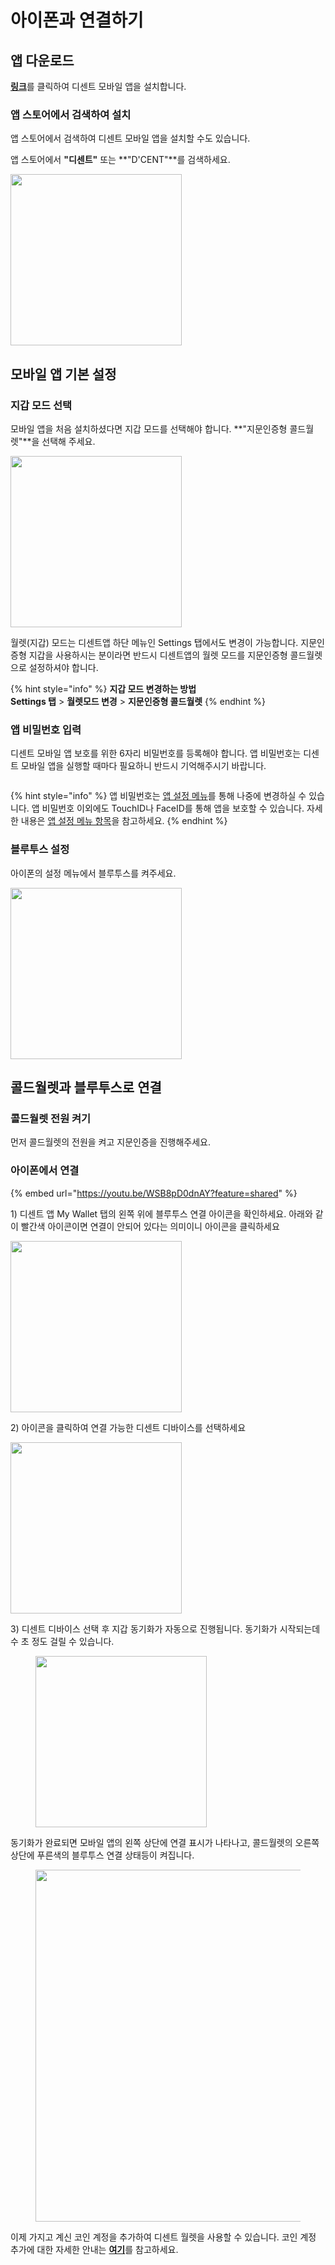 # 아이폰과 연결하기

## 앱 다운로드

[**링크**](https://apps.apple.com/kr/app/dcent-hardware-wallet/id1447206611)를 클릭하여 디센트 모바일 앱을 설치합니다.

### 앱 스토어에서 검색하여 설치

앱 스토어에서 검색하여 디센트 모바일 앱을 설치할 수도 있습니다.

앱 스토어에서 **"디센트"** 또는 **"D'CENT"**를 검색하세요.

<div align="left">

<img src="../.gitbook/assets/아이폰-01.png" alt="" width="274">

</div>

## 모바일 앱 기본 설정

### 지갑 모드 선택

모바일 앱을 처음 설치하셨다면 지갑 모드를 선택해야 합니다. **"지문인증형 콜드월렛"**을 선택해 주세요.

<div align="left">

<img src="../.gitbook/assets/아이폰-02.png" alt="" width="274">

</div>

월렛(지갑) 모드는 디센트앱 하단 메뉴인 Settings 탭에서도 변경이 가능합니다. 지문인증형 지갑을 사용하시는 분이라면 반드시 디센트앱의 월렛 모드를 지문인증형 콜드월렛으로 설정하셔야 합니다.&#x20;

{% hint style="info" %}
**지갑 모드 변경하는 방법**\
**Settings 탭** > **월렛모드 변경** > **지문인증형 콜드월렛**&#x20;
{% endhint %}

### 앱 비밀번호 입력

디센트 모바일 앱 보호를 위한 6자리 비밀번호를 등록해야 합니다. 앱 비밀번호는 디센트 모바일 앱을 실행할 때마다 필요하니 반드시 기억해주시기 바랍니다.

<figure><img src="../.gitbook/assets/아이폰-03.png" alt=""><figcaption></figcaption></figure>

{% hint style="info" %}
앱 비밀번호는 [앱 설정 메뉴](../mobile-app/mobile-app-setting-menu/)를 통해 나중에 변경하실 수 있습니다. 앱 비밀번호 이외에도 TouchID나 FaceID를 통해 앱을 보호할 수 있습니다. 자세한 내용은 [앱 설정 메뉴 항목](../mobile-app/mobile-app-setting-menu/)을 참고하세요.
{% endhint %}

### 블루투스 설정

아이폰의 설정 메뉴에서 블루투스를 켜주세요.

<div align="left">

<img src="../.gitbook/assets/아이폰-04.png" alt="" width="274">

</div>

## 콜드월렛과 블루투스로 연결

### 콜드월렛 전원 켜기

먼저 콜드월렛의 전원을 켜고 지문인증을 진행해주세요.

### 아이폰에서 연결

{% embed url="https://youtu.be/WSB8pD0dnAY?feature=shared" %}

1\) 디센트 앱 My Wallet 탭의 왼쪽 위에 블루투스 연결 아이콘을 확인하세요. 아래와 같이 빨간색 아이콘이면 연결이 안되어 있다는 의미이니 아이콘을 클릭하세요

<div align="left">

<img src="../.gitbook/assets/아이폰-05.png" alt="" width="274">

</div>

2\) 아이콘을 클릭하여 연결 가능한 디센트 디바이스를 선택하세요

<div align="left">

<img src="../.gitbook/assets/아이폰-06.png" alt="" width="274">

</div>

3\) 디센트 디바이스 선택 후 지갑 동기화가 자동으로 진행됩니다. 동기화가 시작되는데 수 초 정도 걸릴 수 있습니다.

<div align="left">

<figure><img src="../.gitbook/assets/아이폰-07.png" alt="" width="274"><figcaption></figcaption></figure>

</div>

동기화가 완료되면 모바일 앱의 왼쪽 상단에 연결 표시가 나타나고, 콜드월렛의 오른쪽 상단에 푸른색의 블루투스 연결 상태등이 켜집니다.

<div align="left">

<figure><img src="../.gitbook/assets/아이폰-08.png" alt="" width="563"><figcaption></figcaption></figure>

</div>

이제 가지고 계신 코인 계정을 추가하여 디센트 월렛을 사용할 수 있습니다. 코인 계정 추가에 대한 자세한 안내는 [**여기**](../mobile-app/create-account/)를 참고하세요.
